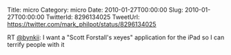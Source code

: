 Title: micro
Category: micro
Date: 2010-01-27T00:00:00
Slug: 2010-01-27T00:00:00
TwitterId: 8296134025
TweetUrl: https://twitter.com/mark_philpot/status/8296134025

RT [@bynkii](https://twitter.com/bynkii): I want a "Scott Forstall's xeyes" application for the iPad so I can terrify people with it